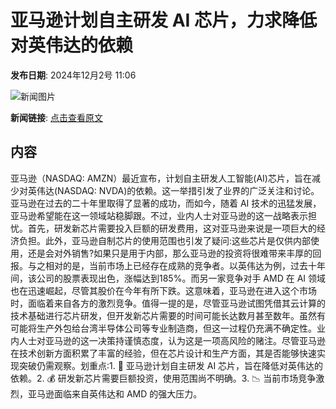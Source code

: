 # ​亚马逊计划自主研发 AI 芯片，力求降低对英伟达的依赖

**发布日期**: 2024年12月2号 11:06

![新闻图片](https://pic.chinaz.com/picmap/202011131622132762_0.jpg)

**新闻链接**: [点击查看原文](https://www.aibase.com/zh/news/13619)

## 内容

亚马逊（NASDAQ: AMZN）最近宣布，计划自主研发人工智能(AI)芯片，旨在减少对英伟达(NASDAQ: NVDA)的依赖。这一举措引发了业界的广泛关注和讨论。亚马逊在过去的二十年里取得了显著的成功，而如今，随着 AI 技术的迅猛发展，亚马逊希望能在这一领域站稳脚跟。不过，业内人士对亚马逊的这一战略表示担忧。首先，研发新芯片需要投入巨额的研发费用，这对亚马逊来说是一项巨大的经济负担。此外，亚马逊自制芯片的使用范围也引发了疑问:这些芯片是仅供内部使用，还是会对外销售?如果只是用于内部，那么亚马逊的投资将很难带来丰厚的回报。与之相对的是，当前市场上已经存在成熟的竞争者。以英伟达为例，过去十年间，该公司的股票表现出色，涨幅达到185%。而另一家竞争对手 AMD 在 AI 领域也在迅速崛起，尽管其股价在今年有所下跌。这意味着，亚马逊在进入这个市场时，面临着来自各方的激烈竞争。值得一提的是，尽管亚马逊试图凭借其云计算的技术基础进行芯片研发，但开发新芯片需要的时间可能长达数月甚至数年。虽然有可能将生产外包给台湾半导体公司等专业制造商，但这一过程仍充满不确定性。业内人士对亚马逊的这一决策持谨慎态度，认为这是一项高风险的赌注。尽管亚马逊在技术创新方面积累了丰富的经验，但在芯片设计和生产方面，其是否能够快速实现突破仍需观察。划重点:1. 🤖 亚马逊计划自主研发 AI 芯片，旨在降低对英伟达的依赖。2. 💰 研发新芯片需要巨额投资，使用范围尚不明确。3. 📉 当前市场竞争激烈，亚马逊面临来自英伟达和 AMD 的强大压力。
